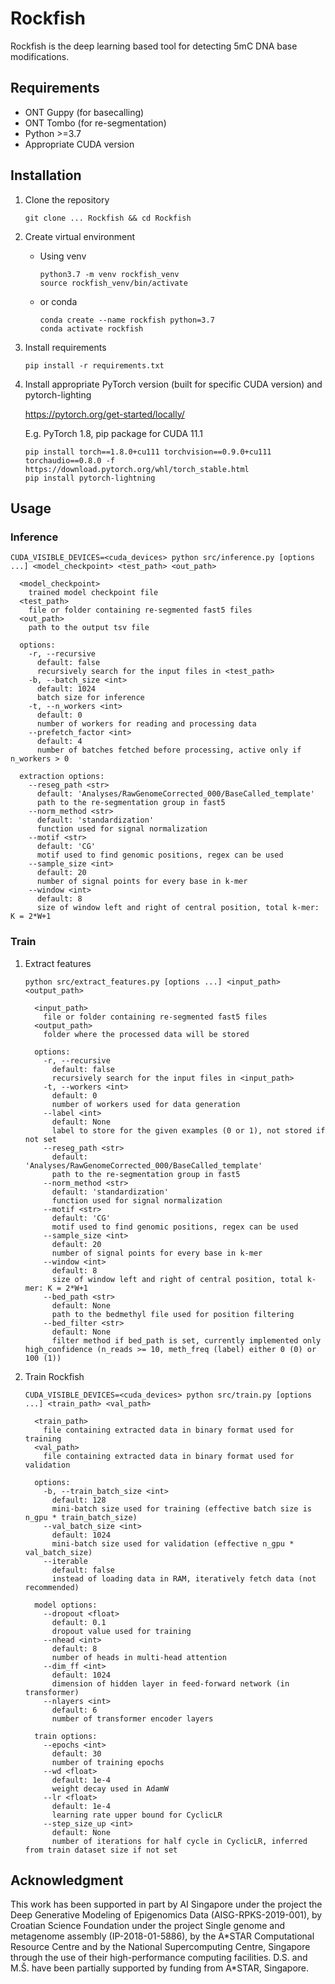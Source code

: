 # Rockfish

Rockfish is the deep learning based tool for detecting 5mC DNA base modifications.

## Requirements

* ONT Guppy (for basecalling)
* ONT Tombo (for re-segmentation)
* Python >=3.7
* Appropriate CUDA version


## Installation

1. Clone the repository
   ```shell
   git clone ... Rockfish && cd Rockfish
   ```

2. Create virtual environment
   * Using venv

      ```shell
      python3.7 -m venv rockfish_venv
      source rockfish_venv/bin/activate
      ```

    * or conda
      ```shell
      conda create --name rockfish python=3.7
      conda activate rockfish
      ```

3. Install requirements
   ```shell
   pip install -r requirements.txt
   ```

4. Install appropriate PyTorch version (built for specific CUDA version) and pytorch-lighting

   https://pytorch.org/get-started/locally/
   
   E.g. PyTorch 1.8, pip package for CUDA 11.1

   ```shell
   pip install torch==1.8.0+cu111 torchvision==0.9.0+cu111 torchaudio==0.8.0 -f https://download.pytorch.org/whl/torch_stable.html
   pip install pytorch-lightning
   ```

## Usage

### Inference
    
    CUDA_VISIBLE_DEVICES=<cuda_devices> python src/inference.py [options ...] <model_checkpoint> <test_path> <out_path>

      <model_checkpoint>
        trained model checkpoint file
      <test_path>
        file or folder containing re-segmented fast5 files
      <out_path>
        path to the output tsv file

      options:
        -r, --recursive
          default: false
          recursively search for the input files in <test_path>  
        -b, --batch_size <int>
          default: 1024
          batch size for inference
        -t, --n_workers <int>
          default: 0
          number of workers for reading and processing data
        --prefetch_factor <int>
          default: 4
          number of batches fetched before processing, active only if n_workers > 0
        
      extraction options:
        --reseg_path <str>
          default: 'Analyses/RawGenomeCorrected_000/BaseCalled_template'
          path to the re-segmentation group in fast5
        --norm_method <str>
          default: 'standardization'
          function used for signal normalization
        --motif <str>
          default: 'CG'
          motif used to find genomic positions, regex can be used
        --sample_size <int>
          default: 20
          number of signal points for every base in k-mer
        --window <int>
          default: 8
          size of window left and right of central position, total k-mer: K = 2*W+1

### Train

1. Extract features

      ```shell
      python src/extract_features.py [options ...] <input_path> <output_path>

        <input_path> 
          file or folder containing re-segmented fast5 files
        <output_path>
          folder where the processed data will be stored

        options:
          -r, --recursive 
            default: false
            recursively search for the input files in <input_path>
          -t, --workers <int>
            default: 0
            number of workers used for data generation
          --label <int>
            default: None
            label to store for the given examples (0 or 1), not stored if not set
          --reseg_path <str>
            default: 'Analyses/RawGenomeCorrected_000/BaseCalled_template'
            path to the re-segmentation group in fast5
          --norm_method <str>
            default: 'standardization'
            function used for signal normalization
          --motif <str>
            default: 'CG'
            motif used to find genomic positions, regex can be used
          --sample_size <int>
            default: 20
            number of signal points for every base in k-mer
          --window <int>
            default: 8
            size of window left and right of central position, total k-mer: K = 2*W+1
          --bed_path <str>
            default: None
            path to the bedmethyl file used for position filtering
          --bed_filter <str>
            default: None
            filter method if bed_path is set, currently implemented only high_confidence (n_reads >= 10, meth_freq (label) either 0 (0) or 100 (1))
      ```

2. Train Rockfish

   ```shell
   CUDA_VISIBLE_DEVICES=<cuda_devices> python src/train.py [options ...] <train_path> <val_path>

     <train_path>
       file containing extracted data in binary format used for training
     <val_path>
       file containing extracted data in binary format used for validation
     
     options:
       -b, --train_batch_size <int>
         default: 128
         mini-batch size used for training (effective batch size is n_gpu * train_batch_size)
       --val_batch_size <int>
         default: 1024
         mini-batch size used for validation (effective n_gpu * val_batch_size)
       --iterable
         default: false
         instead of loading data in RAM, iteratively fetch data (not recommended)

     model options:
       --dropout <float>
         default: 0.1
         dropout value used for training
       --nhead <int>
         default: 8
         number of heads in multi-head attention
       --dim_ff <int>
         default: 1024
         dimension of hidden layer in feed-forward network (in transformer)
       --nlayers <int>
         default: 6
         number of transformer encoder layers

     train options:
       --epochs <int>
         default: 30
         number of training epochs
       --wd <float>
         default: 1e-4
         weight decay used in AdamW
       --lr <float>
         default: 1e-4
         learning rate upper bound for CyclicLR
       --step_size_up <int>
         default: None
         number of iterations for half cycle in CyclicLR, inferred from train dataset size if not set 
   ```

## Acknowledgment

This work has been supported in part by AI Singapore under the project the Deep Generative Modeling of Epigenomics Data (AISG-RPKS-2019-001), by Croatian Science Foundation under the project Single genome and metagenome assembly (IP-2018-01-5886), by the A\*STAR Computational Resource Centre and by the National Supercomputing Centre, Singapore through the use of their high-performance computing facilities. D.S. and M.Š. have been partially supported by funding from A\*STAR, Singapore.
